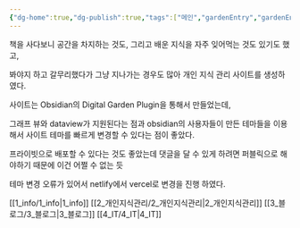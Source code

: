 ```yaml
---
{"dg-home":true,"dg-publish":true,"tags":["메인","gardenEntry","gardenEntry"],"date created":"2022-12-27T23:38:31+09:00","date updated":"2023-02-19T19:12:16+09:00","permalink":"/digitalGarden/","dgPassFrontmatter":true,"noteIcon":""}
---
```



책을 사다보니 공간을 차지하는 것도, 그리고 배운 지식을 자주 잊어먹는 것도 있기도 했고,

봐야지 하고 갈무리했다가 그냥 지나가는 경우도 많아 개인 지식 관리 사이트를 생성하였다.


사이트는  Obsidian의 Digital Garden Plugin을 통해서 만들었는데,

그래프 뷰와 dataview가 지원된다는 점과 obsidian의 사용자들이 만든 테마들을 이용해서 사이트 테마를 빠르게 변경할 수 있다는 점이 좋았다.

프라이빗으로 배포할 수 있다는 것도 좋았는데 댓글을 달 수 있게 하려면 퍼블릭으로 해야하기 때문에 이건 어쩔 수 없는 듯

테마 변경 오류가 있어서 netlify에서 vercel로 변경을 진행 하였다.


 [[1_info/1_info\|1_info]]
 [[2_개인지식관리/2_개인지식관리\|2_개인지식관리]]
 [[3_블로그/3_블로그\|3_블로그]]
 [[4_IT/4_IT\|4_IT]]



<script src="https://giscus.app/client.js"
        data-repo="2zseer/obsidian-digital-garden"
        data-repo-id="R_kgDOI_Ty6w"
        data-category="General"
        data-category-id="DIC_kwDOI_Ty684CUSXy"
        data-mapping="pathname"
        data-strict="0"
        data-reactions-enabled="1"
        data-emit-metadata="0"
        data-input-position="bottom"
        data-theme="dark"
        data-lang="ko"
        crossorigin="anonymous"
        async>
</script>